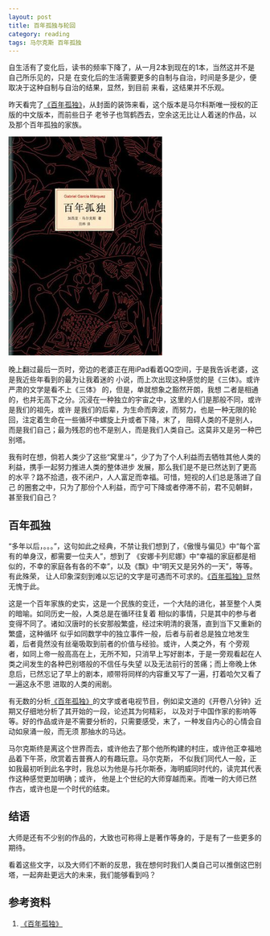```yaml
---
layout: post
title: 百年孤独与轮回
category: reading
tags: 马尔克斯 百年孤独
---
```


自生活有了变化后，读书的频率下降了，从一月2本到现在的1本，当然这并不是自己所乐见的，只是
在变化后的生活需要更多的自制与自治，时间是多是少，便取决于这种自制与自治的结果，显然，到目前
来看，这结果并不乐观。

昨天看完了[《百年孤独》][《百年孤独》]，从封面的装饰来看，这个版本是马尔科斯唯一授权的正版的中文版本，而前些日子
老爷子也驾鹤西去，空余这无比让人着迷的作品，以及那个百年孤独的家族。

![gudu](/assets/images/bainiangudu.jpg)

晚上翻过最后一页时，旁边的老婆正在用iPad看着QQ空间，于是我告诉老婆，这是我近些年看到的最为让我着迷的
小说，而上次出现这种感觉的是《三体》。或许严肃的文学是看不上《三体》 的，但是，单就想象之豁然开朗，我想
二者是相通的，也并无高下之分。沉浸在一种独立的宇宙之中，这里的人们是那般不同，或许是我们的祖先，或许
是我们的后辈，为生命而奔波，而努力，也是一种无限的轮回，注定着生命在一些循环中螺旋上升或者下降，末了，
阻碍人类的不是别人，而是我们自己；最为残忍的也不是别人，而是我们人类自己。这莫非又是另一种巴别塔。

我有时在想，倘若人类少了这些“窝里斗”，少了为了个人利益而去牺牲其他人类的利益，携手一起努力推进人类的整体进步
发展，那么我们是不是已然达到了更高的水平？路不拾遗，夜不闭户，人人富足而幸福。可惜，短视的人们总是落进了自己
的圈套之中，只为了那份个人利益，而宁可下降或者停滞不前，君不见朝鲜，甚至我们自己？

## 百年孤独

“多年以后，。。。”，这句如此之经典，不禁让我们想到了，《傲慢与偏见》中“每个富有的单身汉，都需要一位夫人”，想到了
《安娜卡列尼娜》中“幸福的家庭都是相似的，不幸的家庭各有各的不幸”，以及《飘》中“明天又是另外的一天”，等等。有此殊荣，
让人印象深刻到难以忘记的文字是可遇而不可求的。[《百年孤独》][《百年孤独》]显然无愧于此。

这是一个百年家族的史实，这是一个民族的变迁，一个大陆的进化，甚至整个人类的暗喻。如同历史一般，人类总是在循环往复着
相似的事情，只是其中的参与者变得不同了。诸如汉唐时的长安那般繁盛，经过宋明清的衰落，直到当下又重新的繁盛，这种循环
似乎如同数学中的独立事件一般，后者与前者总是独立地发生着，后者竟然没有丝毫吸取到前者的价值与经验。或许，人类之外，有
个旁观者，如同上帝一般高高在上，无所不知，只消早上写好剧本，于是一旁观看起在人类之间发生的各种巴别塔般的不信任与失望
以及无法前行的苦痛；而上帝晚上休息后，已然忘记了早上的剧本，顺带将同样的内容重又写了一遍，打着哈欠又看了一遍这永不思
进取的人类的闹剧。

有无数的分析[《百年孤独》][《百年孤独》]的文字或者电视节目，例如梁文道的《开卷八分钟》近期又仔细地分析了其开始的一段，论述其为何精彩，
以及对于中国作家的影响等等。好的作品或许是不需要分析的，只需要感受，末了，一种发自内心的心情会自动如泉涌一般，而无须
那抽水的马达。

马尔克斯终是离这个世界而去，或许他去了那个他所构建的村庄，或许他正幸福地品着下午茶，欣赏着吉普赛人的有趣玩意。马尔克斯，
不似我们同代人一般，正如我最初听到此名字时，我总以为他是与托尔斯泰，海明威同时代的，读完其代表作这种感觉更加明确；或许，
他是上个世纪的大师穿越而来。而唯一的大师已然作古，或许也是一个时代的结束。

## 结语

大师是还有不少别的作品的，大致也可称得上是著作等身的，于是有了一些更多的期待。

看着这些文字，以及大师们不断的反思，我在想何时我们人类自己可以推倒这巴别塔，一起奔赴更远大的未来，我们能够看到吗？


## 参考资料
1. [《百年孤独》][《百年孤独》]


[《百年孤独》]: http://book.douban.com/subject/6082808/

